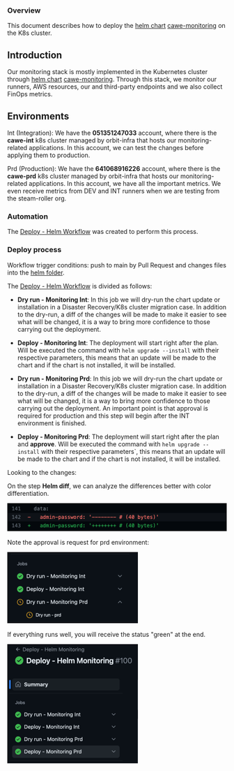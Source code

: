 ### **Overview**

This document describes how to deploy the [helm chart](https://helm.sh/) [cawe-monitoring](../helm/cawe-monitoring) on the K8s cluster.

## **Introduction**

Our monitoring stack is mostly implemented in the Kubernetes cluster through [helm chart](https://helm.sh/) [cawe-monitoring](../helm/cawe-monitoring).
Through this stack, we monitor our runners, AWS resources, our and third-party endpoints and we also collect FinOps metrics.

## **Environments**

Int (Integration): We have the **051351247033** account, where there is the **cawe-int** k8s cluster managed by orbit-infra that hosts our monitoring-related applications. In this account, we can test the changes before applying them to production.

Prd (Production): We have the **641068916226** account, where there is the **cawe-prd** k8s cluster managed by orbit-infra that hosts our monitoring-related applications. In this account, we have all the important metrics.
We even receive metrics from DEV and INT runners when we are testing from the steam-roller org.

### **Automation**

The [Deploy - Helm Workflow](../.github/workflows/deploy-helm.yml) was created to perform this process.

### **Deploy process**

Workflow trigger conditions: push to main by Pull Request and changes files into the [helm folder](../helm).

The [Deploy - Helm Workflow](../.github/workflows/deploy-helm.yml) is divided as follows:

- **Dry run - Monitoring Int**: In this job we will dry-run the chart update or installation in a Disaster Recovery/K8s cluster migration case.
  In addition to the dry-run, a diff of the changes will be made to make it easier to see what will be changed, it is a way to bring more confidence to those carrying out the deployment.

- **Deploy - Monitoring Int**: The deployment will start right after the plan. Will be executed the command with `helm upgrade --install` with their respective parameters, this means that an update will be made to the chart and if the chart is not installed, it will be installed.

- **Dry run - Monitoring Prd**: In this job we will dry-run the chart update or installation in a Disaster Recovery/K8s cluster migration case.
  In addition to the dry-run, a diff of the changes will be made to make it easier to see what will be changed, it is a way to bring more confidence to those carrying out the deployment.
  An important point is that approval is required for production and this step will begin after the INT environment is finished.

- **Deploy - Monitoring Prd**: The deployment will start right after the plan and **approve**. Will be executed the command with `helm upgrade --install` with their respective parameters`, this means that an update will be made to the chart and if the chart is not installed, it will be installed.

Looking to the changes:

On the step **Helm diff**, we can analyze the differences better with color differentiation.

![workflow-helm-approval](./images/workflow-helm-diff.png)

Note the approval is request for prd environment:

![workflow-helm-approval](./images/workflow-helm-approval.png)

If everything runs well, you will receive the status "green" at the end.

![workflow-helm-approval](./images/workflow-helm-success.png)
